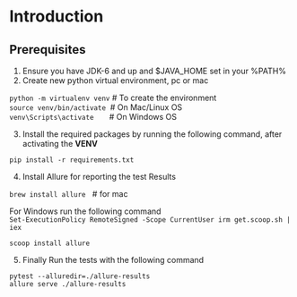 # Introduction
## Prerequisites  
1. Ensure you have JDK-6 and up and $JAVA_HOME set in your %PATH% 
2. Create new python virtual environment, pc or mac

`python -m virtualenv venv` # To create the environment \
`source venv/bin/activate`&nbsp; # On Mac/Linux OS \
`venv\Scripts\activate`&nbsp;&nbsp;&nbsp;&nbsp;&nbsp;&nbsp;&nbsp;# On Windows OS

3. Install the required packages by running the following command, after activating the **VENV**

`pip install -r requirements.txt`

4. Install Allure for reporting the test Results

`brew install allure`&nbsp;&nbsp;&nbsp;# for mac 

For Windows run the following command \
`Set-ExecutionPolicy RemoteSigned -Scope CurrentUser
irm get.scoop.sh | iex`

`scoop install allure`

5. Finally Run the tests with the following command

`pytest --alluredir=./allure-results` \
`allure serve ./allure-results`